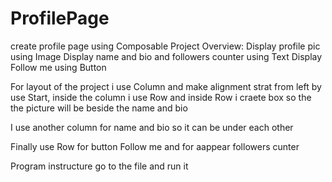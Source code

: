 # ProfilePage
create profile page using Composable 
Project Overview:
Display profile pic using Image
Display name and bio and followers counter using Text 
Display Follow me using Button 

For layout of the project 
i use Column and make alignment strat from left by use Start, inside the column i use Row and inside Row i craete box so the the picture will be beside the name and bio 

I use another column for name and bio so it can be under each other 

Finally use Row for button Follow me and for aappear followers cunter 

Program instructure
go to the file and run it 

